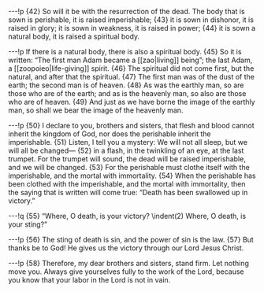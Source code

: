 ---!p
{42} So will it be with the resurrection of the dead. The body that is sown is perishable, it is raised imperishable; {43} it is sown in dishonor, it is raised in glory; it is sown in weakness, it is raised in power; {44} it is sown a natural body, it is raised a spiritual body.

---!p
If there is a natural body, there is also a spiritual body. {45} So it is written: “The first man Adam became a [[zao|living]] being”; the last Adam, a [[zoopoieo|life-giving]] spirit. {46} The spiritual did not come first, but the natural, and after that the spiritual. {47} The first man was of the dust of the earth; the second man is of heaven. {48} As was the earthly man, so are those who are of the earth; and as is the heavenly man, so also are those who are of heaven. {49} And just as we have borne the image of the earthly man, so shall we bear the image of the heavenly man.

---!p
{50} I declare to you, brothers and sisters, that flesh and blood cannot inherit the kingdom of God, nor does the perishable inherit the imperishable. {51} Listen, I tell you a mystery: We will not all sleep, but we will all be changed— {52} in a flash, in the twinkling of an eye, at the last trumpet. For the trumpet will sound, the dead will be raised imperishable, and we will be changed. {53} For the perishable must clothe itself with the imperishable, and the mortal with immortality. {54} When the perishable has been clothed with the imperishable, and the mortal with immortality, then the saying that is written will come true: “Death has been swallowed up in victory.”

---!q
{55} “Where, O death, is your victory?
\indent(2) Where, O death, is your sting?”

---!p
{56} The sting of death is sin, and the power of sin is the law. {57} But thanks be to God! He gives us the victory through our Lord Jesus Christ.

---!p
{58} Therefore, my dear brothers and sisters, stand firm. Let nothing move you. Always give yourselves fully to the work of the Lord, because you know that your labor in the Lord is not in vain.